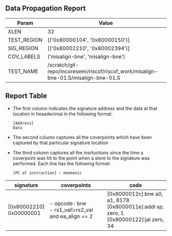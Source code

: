 
## Data Propagation Report

| Param       | Value    |
|-------------|----------|
| XLEN        | 32      |
| TEST_REGION | [('0x80000104', '0x80000150')]      |
| SIG_REGION  | [('0x80002210', '0x80002394')]      |
| COV_LABELS  | ('misalign-bne', 'misalign-bne')      |
| TEST_NAME   | /scratch/git-repo/incoresemi/riscof/riscof_work/misalign-bne-01.S/misalign-bne-01.S    |

## Report Table

- The first column indicates the signature address and the data at that location in hexadecimal in the following format: 
  ```
  [Address]
  Data
  ```

- The second column captures all the coverpoints which have been captured by that particular signature location

- The third column captures all the insrtuctions since the time a coverpoint was
  hit to the point when a store to the signature was performed. Each line has
  the following format:
  ```
  [PC of instruction] : mnemonic
  ```

|        signature         |                         coverpoints                         |                                               code                                               |
|--------------------------|-------------------------------------------------------------|--------------------------------------------------------------------------------------------------|
|[0x80002210]<br>0x00000001|- opcode : bne<br> -  rs1_val!=rs2_val and ea_align == 2<br> |[0x8000012c]:bne a0, a1, 8178<br> [0x8000011e]:addi sp, zero, 1<br> [0x80000122]:jal zero, 34<br> |
